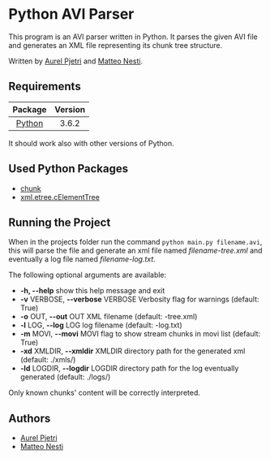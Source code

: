 # Python AVI Parser

This program is an AVI parser written in Python. It parses the given AVI file and generates an XML file representing its chunk tree structure.

Written by [Aurel Pjetri](https://github.com/aurelpjetri) and [Matteo Nesti](https://github.com/emmeenne93).

## Requirements

Package | Version
:-------: | :-------:
[Python](https://www.python.org/downloads/) | 3.6.2

It should work also with other versions of Python.

## Used Python Packages

* [chunk](https://docs.python.org/3/library/chunk.html)
* [xml.etree.cElementTree](https://docs.python.org/3/library/xml.etree.elementtree.html)

## Running the Project

When in the projects folder run the command `python main.py filename.avi`, this will parse the file and generate an xml file named *filename-tree.xml* and eventually a log file named *filename-log.txt*.

The following optional arguments are available:

*  **-h, --help**           show this help message and exit
*  **-v** VERBOSE, **--verbose** VERBOSE     Verbosity flag for warnings (default: True)
*  **-o** OUT, **--out** OUT     XML filename (default: <AVI filename>-tree.xml)
*  **-l** LOG, **--log** LOG     log filename (default: <AVI filename>-log.txt)
*  **-m** MOVI, **--movi** MOVI  flag to show stream chunks in movi list (default: True)
*  **-xd** XMLDIR, **--xmldir** XMLDIR directory path for the generated xml (default: ./xmls/)
*  **-ld** LOGDIR, **--logdir** LOGDIR directory path for the log eventually generated (default: ./logs/)

Only known chunks' content will be correctly interpreted.

## Authors
* [Aurel Pjetri](https://github.com/aurelpjetri)
* [Matteo Nesti](https://github.com/emmeenne93)
